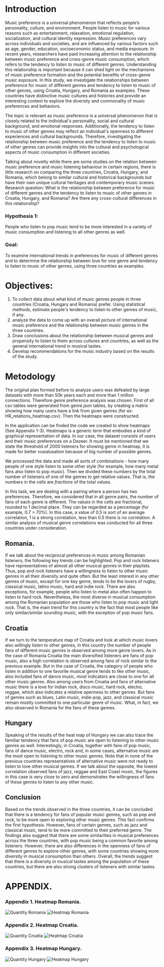 # Introduction
  Music preference is a universal phenomenon that reflects people’s personality, culture, and environment. People listen to music for various reasons such as entertainment, relaxation, emotional regulation, socialization, and cultural identity expression. Music preferences vary across individuals and societies, and are influenced by various factors such as age, gender, education, socioeconomic status, and media exposure. In recent years, researchers have paid increasing attention to the relationship between music preference and cross-genre music consumption, which refers to the tendency to listen to music of different genres. Understanding this relationship is important because it can shed light on the mechanisms of music preference formation and the potential benefits of cross-genre music exposure. In this study, we investigate the relationships between preference for music of different genres and tendency to listen to music of other genres, using Croatia, Hungary, and Romania as examples. These countries have distinctive music cultures and histories and provide an interesting context to explore the diversity and commonality of music preferences and behaviors.

  The topic is relevant as music preference is a universal phenomenon that is closely related to the individual's personality, social and cultural background, and emotional responses. Additionally, the tendency to listen to music of other genres may reflect an individual's openness to different experiences and cultural backgrounds. Therefore, investigating the relationship between music preference and the tendency to listen to music of other genres can provide insights into the cultural and psychological aspects of music consumption in different societies. 

  Talking about novelty while there are some studies on the relation between music preference and music listening behaviour in certain regions, there is little research on comparing the three countries, Croatia, Hungary, and Romania, which belong to similar cultural and historical backgrounds but have their own unique cultural heritages and contemporary music scenes.
Research question: What is the relationship between preference for music of different genres and the tendency to listen to music of other genres in Croatia, Hungary, and Romania? Are there any cross-cultural differences in this relationship? 

### Hypothesis 1: 
People who listen to pop music tend to be more interested in a variety of music consumption and listening to all other genres as well.

### Goal:
To examine international trends in preferences for music of different genres and to determine the relationship between love for one genre and tendency to listen to music of other genres, using three countries as examples.

# Objectives:
1. To collect data about what kind of music genres people in three countries (Croatia, Hungary and Romania) prefer.
Using statistical methods, estimate people's tendency to listen to other genres of music, if any.
3. analyze the data to come up with an overall picture of international music preference and the relationship between music genres in the three countries.
4. Draw conclusions about the relationship between musical genres and propensity to listen to them across cultures and countries, as well as the general international trend in musical tastes.
5. Develop recommendations for the music industry based on the results of the study.


# Metodology
  The original plan formed before to analyze users was defeated by large datasets with more than 50k years each and more than 1 million connections. Therefore genre preference analysis was chosen. First of all csv tables were generated from genre.json tables, by creating a matrix showing how many users have a link from given genres (for ex:  HR_relations_heatmap.csv). Then the heatmaps were constructed.


  In the application can be finded the code we created to show heatmaps (See Appendix 1-3). Heatmaps is a generic term that embodies a kind of graphical representation of data. In our case, the dataset consists of users and their music preferences on a Dezeer. It must be mentioned that we state the threshold of 2000 listeners for showing genre in heatmap, it is made for better vusialusation because of big number of possible genres.

  We processed the data and made all sorts of combinations - how many people of one style listen to some other style (for example, how many metal fans also listen to pop music). Then we divided these numbers by the total number of listeners of one of the genres to get relative values. That is, the numbers in the cells are *fractions* of the total values.

  In this task, we are dealing with a pairing where a person has two preferences. Therefore, we considered that in all genre pairs, the number of fans of each genre is different.
The values in the cells are fractional, rounded to 1 decimal place. They can be regarded as a percentage (for example, 0.7 = 70%). In this case, a value of 0.5 is sort of an average correlation, 1 is a strong correlation, less than 0.5 there is no correlation.
A similar analysis of musical genre correlations was conducted for all three countries under consideration.


## Romania. 
  If we talk about the reciprocal preferences in music among Romanian listeners, the following key trends can be highlighted. Pop and rock listeners have representatives of almost all other musical genres in their playlists. Thus, pop and rock listeners have a willingness to listen to other music genres in all their diversity and quite often. But the least interest in any other genres of music, except for one key genre, tends to be the lovers of rugby, classical music, latino music, hard and indie rock. There are also exceptions, for example, people who listen to metal also often happen to listen to hard rock. Nevertheless, the most diverse in musical consumption among the Romanian population are those who listen to pop music and light rock. That is, the main trend for this country is the fact that most people like only similar/similar sounding music, with the exception of pop music fans.

## Croatia
  If we turn to the temperature map of Croatia and look at which music lovers also willingly listen to other genres, in this country the number of people fans of different music genres is observed among more genre lovers. As in the case of Romania Croatia the main diversified listeners are fans of pop music, also a high correlation is observed among fans of rock similar to the previous example. But in the case of Croatia, the category of people who listen in addition to one favorite musical genre tends to like other music, also included fans of dance music, most indicators are close to one for all other music genres. Also among users from Croatia and fans of alternative music there is a love for Indian rock, disco music, hard rock, electro, reggae, which also indicates a relative openness to other genres. 
But fans of genres such as blues, Latin music, indie-pop, jazz, and classical music remain mostly committed to one particular genre of music. What, in fact, we also observed in Romania for the fans of these genres.

## Hungary
Speaking of the results of the heat map of Hungary we can also trace the familiar tendency that fans of pop music are open to listening to other music genres as well. Interestingly, in Croatia, together with fans of pop music, fans of dance music, electro, rock and, in some cases, alternative music are the most open to listening to other music genres. Note that in none of the previous countries representatives of alternative music were not ready to listen to love other musical genres. If we talk about the opposite, the lowest correlation observed fans of jazz, reggae and East Coast music, the figures in this case is very close to zero and demonstrates the willingness of fans of these genres to listen to any other music.

## Conclusion
Based on the trends observed in the three countries, it can be concluded that there is a tendency for fans of popular music genres, such as pop and rock, to be more open to exploring other music genres. This fact confirms the first hypothesis. However, fans of certain genres, such as jazz and classical music, tend to be more committed to their preferred genre. The findings also suggest that there are some similarities in musical preferences across the three countries, with pop music being a common favorite among listeners. However, there are also differences in the openness of fans of different genres to explore other genres, with some countries showing more diversity in musical consumption than others. Overall, the trends suggest that there is a diversity in musical tastes among the population of these countries, but there are also strong clusters of listeners with similar tastes.

# APPENDIX.
### Appendix 1. Heatmap Romania.
![Quantity Romania](https://github.com/Booglik/Course-SNA-project/assets/72690848/6c6fb937-1906-4dfd-884f-c202bd105281)
![Heatmap Romania](https://github.com/Booglik/Course-SNA-project/assets/72690848/3b0a1f5f-9c00-40ad-9429-b161d822991c)

### Appendix 2. Heatmap Croatia.
![Quantity Croatia](https://github.com/Booglik/Course-SNA-project/assets/72690848/1b47188d-4f95-4099-b65d-65022f610eed)
![Heatmap Croatia](https://github.com/Booglik/Course-SNA-project/assets/72690848/8041a3de-b4c8-463b-b1f0-26145820fa38)

### Appendix 3. Heatmap Hungary.
![Quantity Hungary](https://github.com/Booglik/Course-SNA-project/assets/72690848/8c1b307d-0490-4b09-8492-4b0d2b4a86ae)
![Heatmap Hungary](https://github.com/Booglik/Course-SNA-project/assets/72690848/55eca7b2-e18c-4726-bd7d-420f0f9d99c8)
